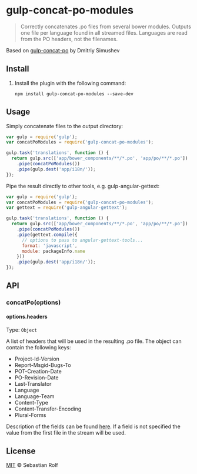 # gulp-concat-po-modules

> Correctly concatenates .po files from several bower modules. Outputs one file per language found in all streamed files.
> Languages are read from the PO headers, not the filenames.

Based on [gulp-concat-po](https://github.com/JustBlackBird/gulp-concat-po) by Dmitriy Simushev


## Install

1. Install the plugin with the following command:

	```shell
	npm install gulp-concat-po-modules --save-dev
	```


## Usage

Simply concatenate files to the output directory:
```js
var gulp = require('gulp');
var concatPoModules = require('gulp-concat-po-modules');

gulp.task('translations', function () {
  return gulp.src(['app/bower_components/**/*.po', 'app/po/**/*.po'])
    .pipe(concatPoModules())
    .pipe(gulp.dest('app/i18n/'));
});
```


Pipe the result directly to other tools, e.g. gulp-angular-gettext:
```js
var gulp = require('gulp');
var concatPoModules = require('gulp-concat-po-modules');
var gettext = require('gulp-angular-gettext');

gulp.task('translations', function () {
  return gulp.src(['app/bower_components/**/*.po', 'app/po/**/*.po'])
    .pipe(concatPoModules())
    .pipe(gettext.compile({
      // options to pass to angular-gettext-tools...
      format: 'javascript',
      module: packageInfo.name
    }))
    .pipe(gulp.dest('app/i18n/'));
});
```


## API

### concatPo(options)

#### options.headers

Type: `Object`

A list of headers that will be used in the resulting .po file. The object can contain the following keys:

- Project-Id-Version
- Report-Msgid-Bugs-To
- POT-Creation-Date
- PO-Revision-Date
- Last-Translator
- Language
- Language-Team
- Content-Type
- Content-Transfer-Encoding
- Plural-Forms

Description of the fields can be found [here](https://www.gnu.org/software/gettext/manual/html_node/Header-Entry.html#Header-Entry).
If a field is not specified the value from the first file in the stream will be used.


## License

[MIT](http://opensource.org/licenses/MIT) © Sebastian Rolf
